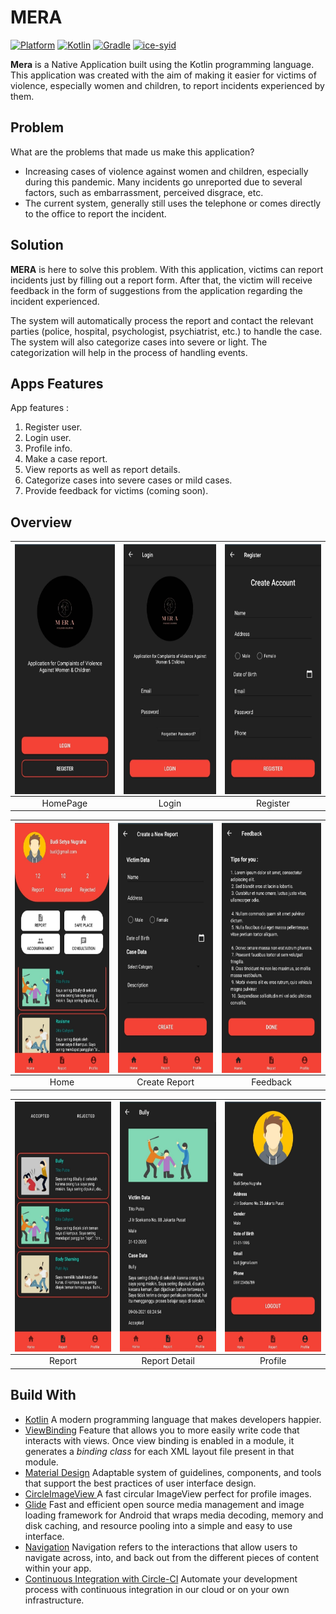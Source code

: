# MERA
 [![Platform](https://img.shields.io/badge/platform-Android-green.svg)](http://developer.android.com/index.html) [![Kotlin](https://img.shields.io/badge/kotlin-1.5.10-orange.svg)](http://kotlinlang.org) [![Gradle](https://img.shields.io/badge/gradle-4.2.1-%2366DCB8.svg)](https://developer.android.com/studio/releases/gradle-plugin)
[![ice-syid](https://circleci.com/gh/ice-syid/MERA.svg?style=shield)](https://circleci.com/gh/ice-syid/MERA)

**Mera** is a Native Application built using the Kotlin programming language. This application was created with the aim of making it easier for victims of violence, especially women and children, to report incidents experienced by them.

## Problem

What are the problems that made us make this application?
 - Increasing cases of violence against women and children, especially during this pandemic. Many incidents go unreported due to several factors, such as embarrassment, perceived disgrace, etc.
 - The current system, generally still uses the telephone or comes directly to the office to report the incident.

## Solution

**MERA** is here to solve this problem. With this application, victims can report incidents just by filling out a report form. After that, the victim will receive feedback in the form of suggestions from the application regarding the incident experienced.

The system will automatically process the report and contact the relevant parties (police, hospital, psychologist, psychiatrist, etc.) to handle the case. The system will also categorize cases into severe or light. The categorization will help in the process of handling events.

## Apps Features

App features :
1. Register user.
2. Login user.
3. Profile info.
4. Make a case report.
5. View reports as well as report details.
6. Categorize cases into severe cases or mild cases.
7. Provide feedback for victims (coming soon).

## Overview
|<img src=assets_readme/image_homepage.jpg align="center" height="400" width="200" ></a> |<img src=assets_readme/image_login.jpg  align="center" height="400" width="200" ></a>|<img src=assets_readme/image_register.jpg  align="center" height="400" width="200" ></a>|
|:-----------:|:--------:|:--------:|
| HomePage | Login | Register |

|<img src=assets_readme/image_home.jpg align="center" height="400" width="200" ></a> |<img src=assets_readme/image_create_report.jpg  align="center" height="400" width="200" ></a>|<img src=assets_readme/image_feedback.jpg  align="center" height="400" width="200" ></a>|
|:-----------:|:--------:|:--------:|
| Home | Create Report | Feedback |

|<img src=assets_readme/image_report.jpg align="center" height="400" width="200" ></a> |<img src=assets_readme/image_detail_report.jpg  align="center" height="400" width="200" ></a>|<img src=assets_readme/image_profile.jpg  align="center" height="400" width="200" ></a>|
|:-----------:|:--------:|:--------:|
| Report | Report Detail | Profile |

## Build With

 - [Kotlin](https://kotlinlang.org/) A modern programming language that makes developers happier.
 - [ViewBinding](https://developer.android.com/topic/libraries/view-binding) Feature that allows you to more easily write code that interacts with views. Once view binding is enabled in a module, it generates a _binding class_ for each XML layout file present in that module.
 - [Material Design](https://material.io/develop/android/docs/getting-started) Adaptable system of guidelines, components, and tools that support the best practices of user interface design.
 - [CircleImageView ](https://github.com/hdodenhof/CircleImageView) A fast circular ImageView perfect for profile images.
 - [Glide](https://github.com/bumptech/glide) Fast and efficient open source media management and image loading framework for Android that wraps media decoding, memory and disk caching, and resource pooling into a simple and easy to use interface.
- [Navigation](https://developer.android.com/guide/navigation) Navigation refers to the interactions that allow users to navigate across, into, and back out from the different pieces of content within your app.
- [Continuous Integration with Circle-CI](https://circleci.com/) Automate your development process with continuous integration in our cloud or on your own infrastructure.
